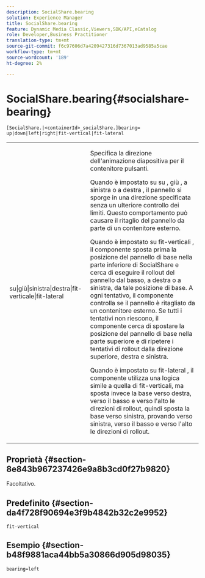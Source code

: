 ```yaml
---
description: SocialShare.bearing
solution: Experience Manager
title: SocialShare.bearing
feature: Dynamic Media Classic,Viewers,SDK/API,eCatalog
role: Developer,Business Practitioner
translation-type: tm+mt
source-git-commit: f6c97606d7a4209427316d7367013ad9585a5cae
workflow-type: tm+mt
source-wordcount: '189'
ht-degree: 2%

---
```



# SocialShare.bearing{#socialshare-bearing}

`[SocialShare.|<containerId>_socialShare.]bearing= up|down|left|right|fit-vertical|fit-lateral`

<table id="table_0002BE81371D4E16A56FBEDD13FDF3C2"> 
 <tbody> 
  <tr> 
   <td colname="col1"> <p> <span class="codeph"> su|giù|sinistra|destra|fit-verticale|fit-lateral  </span> </p> </td> 
   <td colname="col2"> <p> Specifica la direzione dell'animazione diapositiva per il contenitore pulsanti. </p> <p> Quando è impostato su <span class="codeph"> su </span>, <span class="codeph"> giù </span>, <span class="codeph"> a sinistra </span> o <span class="codeph"> a destra </span>, il pannello si sporge in una direzione specificata senza un ulteriore controllo dei limiti. Questo comportamento può causare il ritaglio del pannello da parte di un contenitore esterno. </p> <p>Quando è impostato su <span class="codeph"> fit-verticali </span>, il componente sposta prima la posizione del pannello di base nella parte inferiore di SocialShare e cerca di eseguire il rollout del pannello dal basso, a destra o a sinistra, da tale posizione di base. A ogni tentativo, il componente controlla se il pannello è ritagliato da un contenitore esterno. Se tutti i tentativi non riescono, il componente cerca di spostare la posizione del pannello di base nella parte superiore e di ripetere i tentativi di rollout dalla direzione superiore, destra e sinistra. </p> <p>Quando è impostato su <span class="codeph"> fit-lateral </span>, il componente utilizza una logica simile a quella di fit-verticali, ma sposta invece la base verso destra, verso il basso e verso l'alto le direzioni di rollout, quindi sposta la base verso sinistra, provando verso sinistra, verso il basso e verso l'alto le direzioni di rollout. </p> </td> 
  </tr> 
 </tbody> 
</table>

## Proprietà {#section-8e843b967237426e9a8b3cd0f27b9820}

Facoltativo.

## Predefinito {#section-da4f728f90694e3f9b4842b32c2e9952}

`fit-vertical`

## Esempio {#section-b48f9881aca44bb5a30866d905d98035}

`bearing=left`
